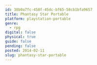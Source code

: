 ```yaml
---
id: 38b0a7fc-458f-45dc-bf65-58cb1bfa9657
title: Phantasy Star Portable
platform: playstation-portable
genre:
  - rpg
digital: false
physical: true
guide: false
pending: false
posted: 2014-02-11
slug: phantasy-star-portable
---
```

